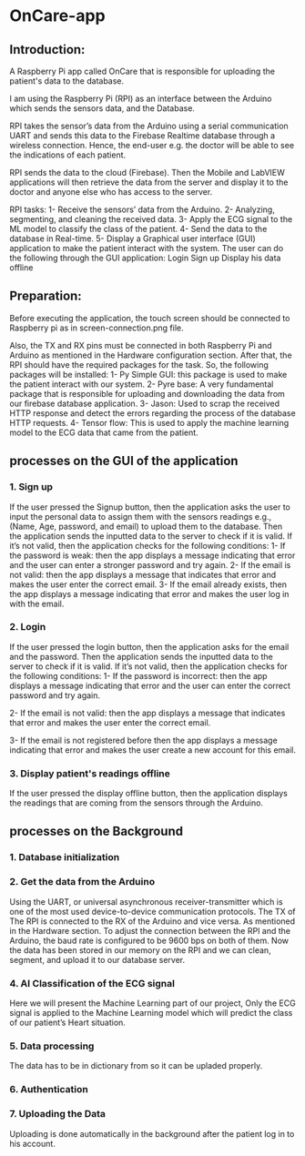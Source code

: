# OnCare-app

## Introduction:

A Raspberry Pi app called OnCare that is responsible for uploading the patient's data to the database.

I am using the Raspberry Pi (RPI) as an interface between the Arduino which sends the sensors data, and the Database.

RPI takes the sensor’s data from the Arduino using a serial communication UART and sends this data to the Firebase Realtime database through a wireless connection. Hence, the end-user e.g. the doctor will be able to see the indications of each patient.

RPI sends the data to the cloud (Firebase). Then the Mobile and LabVIEW applications will then retrieve the data from the server and display it to the doctor and anyone else who has access to the server.

RPI tasks:
1-   Receive the sensors’ data from the Arduino.
2-   Analyzing, segmenting, and cleaning the received data.
3-   Apply the ECG signal to the ML model to classify the class of the patient.
4-   Send the data to the database in Real-time.
5-   Display a Graphical user interface (GUI) application to make the patient interact with the system. The user can do the following through the GUI application:
	Login 
	Sign up	
	Display his data offline
## Preparation:
Before executing the application, the touch screen should be connected to Raspberry pi as in screen-connection.png file.

Also, the TX and RX pins must be connected in both Raspberry Pi and Arduino as mentioned in the Hardware configuration section.
After that, the RPI should have the required packages for the task. So, the following packages will be installed:
1-   Py Simple GUI: this package is used to make the patient interact with our system.
2-   Pyre base: A very fundamental package that is responsible for uploading and downloading the data from our firebase database application.
3-   Jason: Used to scrap the received HTTP response and detect the errors regarding the process of the database HTTP requests.
4-   Tensor flow: This is used to apply the machine learning model to the ECG data that came from the patient. 

## processes on the GUI of the application 
### 1. Sign up 
If the user pressed the Signup button, then the application asks the user to input the personal data to assign them with the sensors readings e.g., (Name, Age, password, and email) to upload them to the database. Then the application sends the inputted data to the server to check if it is valid. If it’s not valid, then the application checks for the following conditions:
1-   If the password is weak: then the app displays a message indicating that error and the user can enter a stronger password and try again.
2-   If the email is not valid: then the app displays a message that indicates that error and makes the user enter the correct email.
3-   If the email already exists, then the app displays a message indicating that error and makes the user log in with the email.
### 2. Login 
If the user pressed the login button, then the application asks for the email and the password. Then the application sends the inputted data to the server to check if it is valid. If it’s not valid, then the application checks for the following conditions:
1-   If the password is incorrect: then the app displays a message indicating that error and the user can enter the correct password and try again.
 
2-   If the email is not valid: then the app displays a message that indicates that error and makes the user enter the correct email.
 
3-   If the email is not registered before then the app displays a message indicating that error and makes the user create a new account for this email.
### 3. Display patient's readings offline 
If the user pressed the display offline button, then the application displays the readings that are coming from the sensors through the Arduino.
## processes on the Background 
### 1. Database initialization
### 2. Get the data from the Arduino
Using the UART, or universal asynchronous receiver-transmitter which is one of the most used device-to-device communication protocols. 
The TX of The RPI is connected to the RX of the Arduino and vice versa. As mentioned in the Hardware section. To adjust the connection between the RPI and the Arduino, the baud rate is configured to be 9600 bps on both of them.
Now the data has been stored in our memory on the RPI and we can clean, segment, and upload it to our database server.
### 4. AI Classification of the ECG signal
Here we will present the Machine Learning part of our project, Only the ECG signal is applied to the Machine Learning model which will predict the class of our patient’s Heart situation.
### 5. Data processing 
The data has to be in dictionary from so it can be upladed properly.
### 6. Authentication 
### 7. Uploading the Data 
Uploading is done automatically in the background after the patient log in to his account.




 
